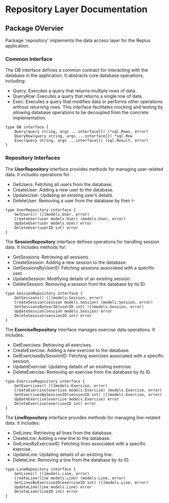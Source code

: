# Repository Layer Documentation

## Package OVervier
Package 'repository' implements the data access layer for the Replus application.

### Common Interface

The DB interface defines a common contract for interacting with the database in the application. It abstracts core database operations, including:
- Query: Executes a query that returns multiple rows of data.
- QueryRow: Executes a query that returns a single row of data.
- Exec: Executes a query that modifies data or performs other operations without returning rows.
This interface facilitates mocking and testing by allowing database operations to be decoupled from the concrete implementation.
```
type DB interface {
    Query(query string, args ...interface{}) (*sql.Rows, error)
    QueryRow(query string, args ...interface{}) *sql.Row
    Exec(query string, args ...interface{}) (sql.Result, error)
}
```

### Repository Interfaces

The **UserRepository** interface provides methods for managing user-related data. It includes operations for:
- GetUsers: Fetching all users from the database.
- CreateUser: Adding a new user to the database.
- UpdateUser: Updating an existing user’s details.
- DeleteUser: Removing a user from the database by their I- 
```
type UserRepository interface {
    GetUsers() ([]models.User, error)
    CreateUser(user models.User) (models.User, error)
    UpdateUser(user models.User) error
    DeleteUser(userID int) error
}
```

The **SessionRepository** interface defines operations for handling session data. It includes methods for:
- GetSessions: Retrieving all sessions.
- CreateSession: Adding a new session to the database.
- GetSessionsByUserID: Fetching sessions associated with a specific user.
- UpdateSession: Modifying details of an existing session.
- DeleteSession: Removing a session from the database by its ID.
```
type SessionRepository interface {
    GetSessions() ([]models.Session, error)
    CreateSession(session models.Session) (models.Session, error)
    GetSessionsByUserID(userID int) ([]models.Session, error)
    UpdateSession(session models.Session) error
    DeleteSession(sessionID int) error
}
```

The **ExerciseRepository** interface manages exercise data operations. It includes:
- GetExercises: Retrieving all exercises.
- CreateExercise: Adding a new exercise to the database.
- GetExercisesBySessionID: Fetching exercises associated with a specific session.
- UpdateExercise: Updating details of an existing exercise.
- DeleteExercise: Removing an exercise from the database by its ID.
```
type ExerciseRepository interface {
    GetExercises() ([]models.Exercise, error)
    CreateExercise(exercise models.Exercise) (models.Exercise, error)
    GetExercisesBySessionID(sessionID int) ([]models.Exercise, error)
    UpdateExercise(exercise models.Exercise) error
    DeleteExercise(exerciseID int) error
}
```

The **LineRepository** interface provides methods for managing line-related data. It includes:
- GetLines: Retrieving all lines from the database.
- CreateLine: Adding a new line to the database.
- GetLinesByExerciseID: Fetching lines associated with a specific exercise.
- UpdateLine: Updating details of an existing line.
- DeleteLine: Removing a line from the database by its ID.
```
type LineRepository interface {
    GetLines() ([]models.Line, error)
    CreateLine(line models.Line) (models.Line, error)
    GetLinesByExerciseID(exerciseID int) ([]models.Line, error)
    UpdateLine(line models.Line) error
    DeleteLine(lineID int) error
}
```